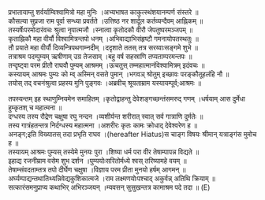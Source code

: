 

  
प्रभातायाम्तु शर्वर्याम्विश्वामित्रो महा मुनिः ।अभ्यभाषत काकुत्स्थंशयानम्पर्ण संस्तरे  ॥   
कौसल्या सुप्रजा राम पूर्वा सन्ध्या प्रवर्तते ।उत्तिष्ठ नर शार्दूल कर्तव्यन्दैवम् आह्निकम्  ॥   
तस्यर्षेःपरमोदारंवचः श्रुत्वा नृपात्मजौ ।स्नात्वा कृतोदकौ वीरौ जेपतुष्परमञ्जपम्  ॥   
कृताह्निकौ महा वीर्यौ विश्वामित्रन्तपो धनम् ।अभिवाद्याभिसंहृष्टौ गमनायोपतस्थतुः  ॥   
तौ प्रयाते महा वीर्यौ दिव्यन्त्रिपथगाम्नदीम् ।ददृशाते ततस् तत्र सरय्वाःसङ्गमे शुभे  ॥   
तत्राश्रम पदम्पुम्यम् ऋषीणाम् उग्र तेजसाम् ।बहु वर्ष सहस्राणि तप्यताम्परमन्तपः  ॥   
तन्दृष्ट्वा परम प्रीतौ राघवौ पुम्यम् आश्रमम् ।ऊचतुस् तम्महात्मानंविश्वामित्रम् इदंवचः  ॥   
कस्यायम् आश्रमः पुम्यः को म्व् अस्मिन् वसते पुमान् ।भगवञ् श्रोतुम् इच्छावः परङ्कौतूहलंहि नौ  ॥   
तयोस् तद् वचनंश्रुत्वा प्रहस्य मुनि पुङ्गवः ।अब्रवीच् श्रूयताम्राम यस्यायम्पूर्व;आश्रमः  ॥   
  
तपस्यन्तम् इह स्थाणुम्नियमेन समाहितम् ।कृतोद्वाहन्तु देवेशङ्गच्छन्तंसमरुद् गणम् ।धर्षयाम् आस दुर्मेधा हुम्कृतश् च महात्मना  ॥   
दग्धस्य तस्य रौद्रेण चक्षुषा रघु नन्दन ।व्यशीर्यन्त शरीरात् स्वात् सर्व गात्राणि दुर्मतेः  ॥   
तस्य गात्रंहतन्तत्र निर्दग्धस्य महात्मना ।अशरीरः कृतः कामः क्रोधाद् देवेश्वरेण ह  ॥   
अनङ्ग;इति विख्यातस् तदा प्रभृति राघव ।(hereafter Hiatus)स चाङ्ग विषयः श्रीमान् यत्राङ्गंस मुमोच ह  ॥   
तस्यायम् आश्रमः पुम्यस् तस्येमे मुनयः पुरा ।शिष्या धर्म परा वीर तेषाम्पापन्न विद्यते  ॥   
इहाद्य रजनीम्राम वसेम शुभ दर्शन ।पुम्ययोःसरितोर्मध्ये श्वस् तरिष्यामहे वयम्  ॥   
तेषाम्संवदताम्तत्र तपो दीर्घेण चक्षुषा ।विज्ञाय परम प्रीता मुनयो हर्षम् आगमन्  ॥   
अर्घ्यम्पाद्यन्तथातिथ्यन्निवेद्यकुशिकात्मजे ।राम लक्ष्मणयोःपश्चाद् अकुर्वन्न् अतिथि क्रियाम्  ॥   
सत्कारंसमनुप्राप्य कथाभिर् अभिरञ्जयन् ।म्यवसन् सुसुखन्तत्र कामाश्रम पदे तदा  ॥ (E)  
